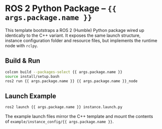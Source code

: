 # ROS 2 Python Package – `{{ args.package.name }}`

This template bootstraps a ROS 2 (Humble) Python package wired up identically to the C++ variant. It exposes the same launch structure, instance configuration folder and resource files, but implements the runtime node with `rclpy`.

## Build & Run

```bash
colcon build --packages-select {{ args.package.name }}
source install/setup.bash
ros2 run {{ args.package.name }} {{ args.package.name }}_node
```

## Launch Example

```bash
ros2 launch {{ args.package.name }} instance.launch.py
```

The example launch files mirror the C++ template and mount the contents of `example/instance_config/{{ args.package.name }}`.
